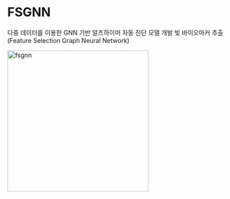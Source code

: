 # FSGNN
다중 데이터를 이용한 GNN 기반 알츠하이머 자동 진단 모델 개발 빛 바이오마커 추출(Feature Selection Graph Neural Network)

<img width="321" alt="fsgnn" src="https://github.com/rladpwl35/FSGNN/assets/75659441/5e171017-e820-4f82-8fda-4770ec7d6edf">
